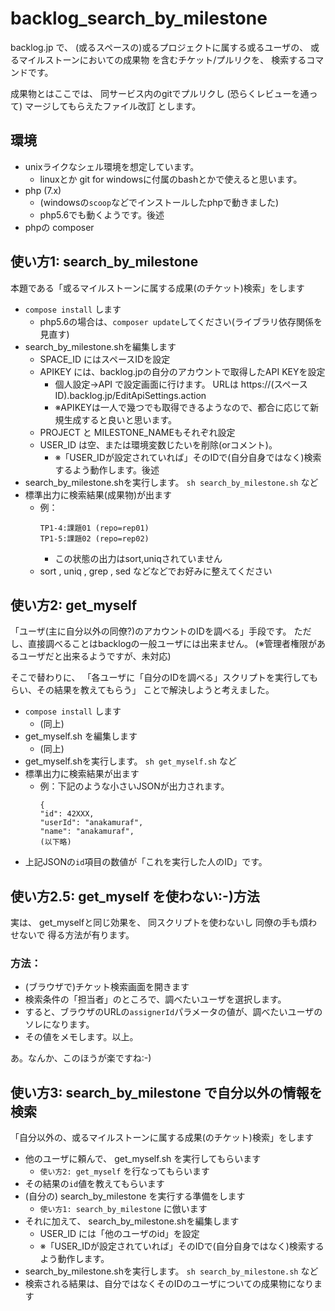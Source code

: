 # backlog_search_by_milestone

backlog.jp で、
(或るスペースの)或るプロジェクトに属する或るユーザの、
或るマイルストーンにおいての成果物
を含むチケット/プルリクを、
検索するコマンドです。

成果物とはここでは、
同サービス内のgitでプルリクし
(恐らくレビューを通って)
マージしてもらえたファイル改訂
とします。

## 環境

* unixライクなシェル環境を想定しています。
    * linuxとか git for windowsに付属のbashとかで使えると思います。
* php (7.x)
    * (windowsの`scoop`などでインストールしたphpで動きました)
    * php5.6でも動くようです。後述
* phpの composer

## 使い方1: search_by_milestone

本題である「或るマイルストーンに属する成果(のチケット)検索」をします

* `compose install` します
    * php5.6の場合は、`composer update`してください(ライブラリ依存関係を見直す)
* search_by_milestone.shを編集します
    * SPACE_ID にはスペースIDを設定
    * APIKEY には、backlog.jpの自分のアカウントで取得したAPI KEYを設定
        * 個人設定→API で設定画面に行けます。
            URLは https://(スペースID).backlog.jp/EditApiSettings.action
        * ※APIKEYは一人で幾つでも取得できるようなので、都合に応じて新規生成すると良いと思います。
    * PROJECT と MILESTONE_NAMEもそれぞれ設定
    * USER_ID は空、または環境変数じたいを削除(orコメント)。
        * ※「USER_IDが設定されていれば」そのIDで(自分自身ではなく)検索するよう動作します。後述
* search_by_milestone.shを実行します。 `sh search_by_milestone.sh` など
* 標準出力に検索結果(成果物)が出ます
    * 例：
        ```
        TP1-4:課題01 (repo=rep01)
        TP1-5:課題02 (repo=rep02)
        ```
       * この状態の出力はsort,uniqされていません
    * sort , uniq , grep , sed などなどでお好みに整えてください
    
## 使い方2: get_myself

「ユーザ(主に自分以外の同僚?)のアカウントのIDを調べる」手段です。
ただし、直接調べることはbacklogの一般ユーザには出来ません。
(※管理者権限があるユーザだと出来るようですが、未対応)

そこで替わりに、
「各ユーザに「自分のIDを調べる」スクリプトを実行してもらい、その結果を教えてもらう」
ことで解決しようと考えました。

* `compose install` します
    * (同上)
* get_myself.sh を編集します
    * (同上)
* get_myself.shを実行します。 `sh get_myself.sh` など
* 標準出力に検索結果が出ます
    * 例：下記のような小さいJSONが出力されます。
        ```
        {
        "id": 42XXX,
        "userId": "anakamuraf",
        "name": "anakamuraf",
        (以下略)
        ```
* 上記JSONの`id`項目の数値が「これを実行した人のID」です。

## 使い方2.5: get_myself を使わない:-)方法

実は、
get_myselfと同じ効果を、
同スクリプトを使わないし
同僚の手も煩わせないで
得る方法が有ります。

### 方法：
* (ブラウザで)チケット検索画面を開きます
* 検索条件の「担当者」のところで、調べたいユーザを選択します。
* すると、ブラウザのURLの`assignerId`パラメータの値が、調べたいユーザのソレになります。
* その値をメモします。以上。

あ。なんか、このほうが楽ですね:-)

## 使い方3: search_by_milestone で自分以外の情報を検索

「自分以外の、或るマイルストーンに属する成果(のチケット)検索」をします

* 他のユーザに頼んで、 get_myself.sh を実行してもらいます
    * `使い方2: get_myself` を行なってもらいます
* その結果の`id`値を教えてもらいます
* (自分の) search_by_milestone を実行する準備をします
    * `使い方1: search_by_milestone` に倣います
* それに加えて、 search_by_milestone.shを編集します
    * USER_ID には「他のユーザのid」を設定
    * ※「USER_IDが設定されていれば」そのIDで(自分自身ではなく)検索するよう動作します。
* search_by_milestone.shを実行します。 `sh search_by_milestone.sh` など
* 検索される結果は、自分ではなくそのIDのユーザについての成果物になります


